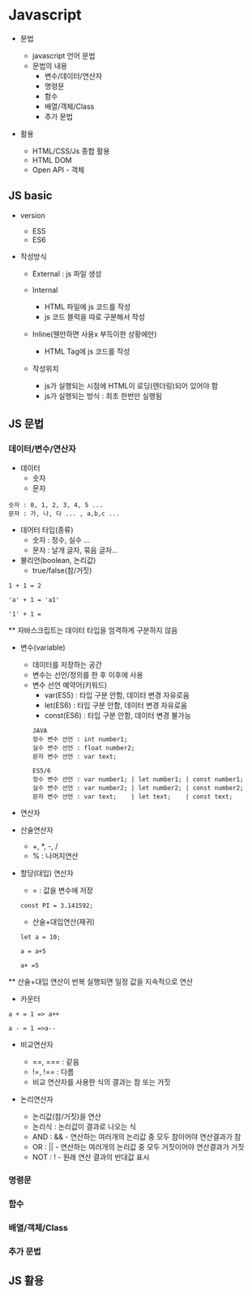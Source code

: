 # Javascript

- 문법
  - javascript 언어 문법
  - 문법의 내용
    - 변수/데이터/연산자
    - 명령문
    - 함수
    - 배열/객체/Class
    - 추가 문법

- 활용
  - HTML/CSS/Js 종합 활용
  - HTML DOM
  - Open API - 객체

## JS basic

- version
  - ES5
  - ES6

- 작성방식
  - External : js 파일 생성
  - Internal
    - HTML 파일에 js 코드를 작성
    - js 코드 블럭을 따로 구분해서 작성
  - Inline(웬만하면 사용x 부득이한 상황에만)
    - HTML Tag에 js 코드를 작성

  - 작성위치
    - js가 실행되는 시점에 HTML이 로딩(렌더링)되어 있어야 함 
    - js가 실행되는 방식 : 최초 한번만 실행됨

## JS 문법
   
  ### 데이터/변수/연산자

  - 데이터
    - 숫자
    - 문자
```
숫자 : 0, 1, 2, 3, 4, 5 ...
문자 : 가, 나, 다 ... , a,b,c ...
```
- 데어터 타입(종류)
  - 숫자 : 정수, 실수 ...
  - 문자 : 날개 글자, 묶음 글자...
- 불리언(boolean, 논리값)
  - true/false(참/거짓)
```
1 + 1 = 2

'a' + 1 = 'a1'

'1' + 1 =
```

** 자바스크립트는 데이터 타입을 엄격하게 구분하지 않음

- 변수(variable)
  - 데이터를 저장하는 공간
  - 변수는 선언/정의를 한 후 이후에 사용
  - 변수 선언 예약어(키워드)
    - var(ES5) : 타입 구분 안함, 데이터 변경 자유로움
    - let(ES6) : 타입 구분 안함, 데이터 변경 자유로움
    - const(ES6) : 타입 구분 안함, 데이터 변경 불가능
    ```
    JAVA
    정수 변수 선언 : int number1;
    실수 변수 선언 : float number2;
    문자 변수 선언 : var text;

    ES5/6
    정수 변수 선언 : var number1; | let number1; | const number1;
    실수 변수 선언 : var number2; | let number2; | const number2;
    문자 변수 선언 : var text;    | let text;    | const text;
    ```

- 연산자

- 산술연산자
  - +, *, -, /
  - % : 나머지연산

- 할당(대입) 연산자
  - = : 값을 변수에 저장
  ```
  const PI = 3.141592;
  ```
  - 산술+대입연산(재귀)
  ```
  let a = 10;

  a = a+5

  a+ =5
  ```
** 산술+대입 연산이 반복 실행되면 일정 값을 지속적으로 연산


- 카운터

```
a + = 1 => a++

a - = 1 =>a--
```

- 비교연산자
  - ==, === : 같음
  - !=, !== : 다름
  - 비교 연산자를 사용한 식의 결과는 참 또는 거짓

- 논리연산자
  - 논리값(참/거짓)을 연산
  - 논리식 : 논리값이 결과로 나오는 식
  - AND : && - 연산하는 여러개의 논리값 중 모두 참이어야 연산결과가 참
  - OR : || - 연산하는 여러개의 논리값 중 모두 거짓이어야 연산결과가 거짓
  - NOT : ! - 원래 연산 결과의 반대값 표시




### 명령문

### 함수

### 배열/객체/Class

### 추가 문법

## JS 활용